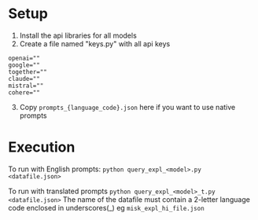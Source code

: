 # Setup
1. Install the api libraries for all models
2. Create a file named "keys.py" with all api keys
```
openai=""
google=""
together=""
claude=""
mistral=""
cohere=""
```
3. Copy `prompts_{language_code}.json` here if you want to use native prompts
# Execution
To run with English prompts:
`python query_expl_<model>.py <datafile.json>`

To run with translated prompts
`python query_expl_<model>_t.py <datafile.json>`
The name of the datafile must contain a 2-letter language code enclosed in underscores(_) eg `misk_expl_hi_file.json`
